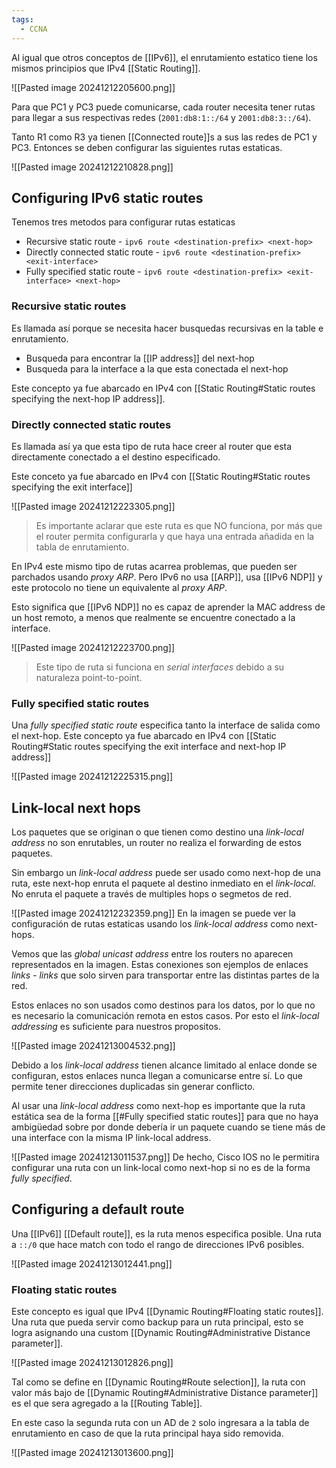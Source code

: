 ```yaml
---
tags:
  - CCNA
---
```

Al igual que otros conceptos de [[IPv6]], el enrutamiento estatico tiene los mismos principios que IPv4 [[Static Routing]]. 

![[Pasted image 20241212205600.png]]

Para que PC1 y PC3 puede comunicarse, cada router necesita tener rutas para llegar a sus respectivas redes (`2001:db8:1::/64` y `2001:db8:3::/64`).

Tanto R1 como R3 ya tienen [[Connected route]]s a sus las redes de PC1 y PC3. Entonces se deben configurar las siguientes rutas estaticas.

![[Pasted image 20241212210828.png]]

## Configuring IPv6 static routes 
Tenemos tres metodos para configurar rutas estaticas 
- Recursive static route - `ipv6 route <destination-prefix> <next-hop>`
- Directly connected static route - `ipv6 route <destination-prefix> <exit-interface>`
- Fully specified static route - `ipv6 route <destination-prefix> <exit-interface> <next-hop>`
### Recursive static routes
Es llamada así porque se necesita hacer busquedas recursivas en la table e enrutamiento. 
- Busqueda para encontrar la [[IP address]] del next-hop 
- Busqueda para la interface a la que esta conectada el next-hop 

Este concepto ya fue abarcado en IPv4 con [[Static Routing#Static routes specifying the next-hop IP address]].

### Directly connected static routes 
Es llamada así ya que esta tipo de ruta hace creer al router que esta directamente conectado a el destino especificado.

Este conceto ya fue abarcado en IPv4 con [[Static Routing#Static routes specifying the exit interface]]

![[Pasted image 20241212223305.png]]

> Es importante aclarar que este ruta es que NO funciona, por más que el router permita configurarla y que haya una entrada añadida en la tabla de enrutamiento. 

En IPv4 este mismo tipo de rutas acarrea problemas, que pueden ser parchados usando _proxy ARP_. Pero IPv6 no usa [[ARP]], usa [[IPv6 NDP]] y este protocolo no tiene un equivalente al _proxy ARP_.

Esto significa que [[IPv6 NDP]] no es capaz de aprender la MAC address de un host remoto, a menos que realmente se encuentre conectado a la interface. 

![[Pasted image 20241212223700.png]]

> Este tipo de ruta si funciona en _serial interfaces_ debido a su naturaleza point-to-point.

### Fully specified static routes 
Una _fully specified static route_ especifica tanto la interface de salida como el next-hop. Este concepto ya fue abarcado en IPv4 con [[Static Routing#Static routes specifying the exit interface and next-hop IP address]]

![[Pasted image 20241212225315.png]]

## Link-local next hops
Los paquetes que se originan o que tienen como destino una _link-local address_ no son enrutables, un router no realiza el forwarding de estos paquetes.

Sin embargo un _link-local address_ puede ser usado como next-hop de una ruta, este next-hop enruta el paquete al destino inmediato en el _link-local_. No enruta el paquete a través de multiples hops o segmetos de red.

![[Pasted image 20241212232359.png]]
En la imagen se puede ver la configuración de rutas estaticas usando los _link-local address_ como next-hops. 

Vemos que las _global unicast address_ entre los routers no aparecen representados en la imagen. Estas conexiones son ejemplos de enlaces _links - links_ que solo sirven para transportar entre las distintas partes de la red. 

Estos enlaces no son usados como destinos para los datos, por lo que no es necesario la comunicación remota en estos casos. Por esto el _link-local addressing_ es suficiente para nuestros propositos. 

![[Pasted image 20241213004532.png]]

Debido a los _link-local address_ tienen alcance limitado al enlace donde se configuran, estos enlaces nunca llegan a comunicarse entre sí. Lo que permite tener direcciones duplicadas sin generar conflicto.

Al usar una _link-local address_ como next-hop es importante que la ruta estática sea de la forma [[#Fully specified static routes]] para que no haya ambigüedad sobre por donde debería ir un paquete cuando se tiene más de una interface con la misma IP link-local address. 

![[Pasted image 20241213011537.png]]
De hecho, Cisco IOS no le permitira configurar una ruta con un link-local como next-hop si no es de la forma _fully specified_.

## Configuring a default route 
Una [[IPv6]] [[Default route]], es la ruta menos especifica posible. Una ruta a `::/0` que hace match con todo el rango de direcciones IPv6 posibles.

![[Pasted image 20241213012441.png]]

### Floating static routes 
Este concepto es igual que IPv4 [[Dynamic Routing#Floating static routes]]. Una ruta que pueda servir como backup para un ruta principal, esto se logra asignando una custom [[Dynamic Routing#Administrative Distance parameter]].

![[Pasted image 20241213012826.png]]

Tal como se define en [[Dynamic Routing#Route selection]], la ruta con valor más bajo de [[Dynamic Routing#Administrative Distance parameter]] es el que sera agregado a la [[Routing Table]]. 

En este caso la segunda ruta con un AD de `2` solo ingresara a la tabla de enrutamiento en caso de que la ruta principal haya sido removida. 

![[Pasted image 20241213013600.png]]